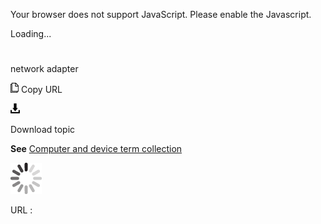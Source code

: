 Your browser does not support JavaScript. Please enable the Javascript.

Loading...

# 

network adapter

![Copy URL](media/network-adapter/Copy.png)
Copy URL

![Download](media/network-adapter/Download.png)

Download topic

**See** [Computer and device term collection](https://worldready.cloudapp.net/Styleguide/Read?id=2700&topicid=26597)

![In progress](media/network-adapter/activity-large.gif)

URL :
